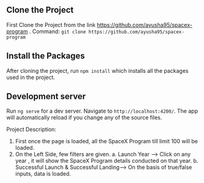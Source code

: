 ## Clone the Project

First Clone the Project from the link https://github.com/ayusha95/spacex-program . 
Command: `git clone https://github.com/ayusha95/spacex-program`

## Install the Packages

After cloning the project, run `npm install` which installs all the packages used in the project.

## Development server

Run `ng serve` for a dev server. Navigate to `http://localhost:4200/`. The app will automatically reload if you change any of the source files.


Project Description:

1. First once the page is loaded, all the SpaceX Program till limit 100 will be loaded.
2. On the Left Side, few filters are given.
    a. Launch Year --> Click on any year , it will show the SpaceX Program details conducted on that year.
    b. Successful Launch & Successful Landing--> On the basis of true/false inputs, data is loaded.
    
 
    


